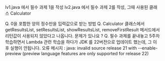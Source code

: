 lv1.java 에서 필수 과제 1을 작성
lv2.java 에서 필수 과제 2를 작성, 그때 사용된 클래스 Calculator

Q. 0을 포함한 양의 정수만을 입력값으로 받는 방법
Q. Calculator 클래스에서 getResultsList, setResultsList, showResultsList, removeFirstResult 메서드에서 리턴값이 사용되지 않았다고 나옵니다. 문제가 있나요 ?
Q. 필수 과제를 끝내놓고 5주차 학습하면서 Lambda 관련 학습을 하다가 JDK 를 22버전으로 업데이트 했는데, 그 이후 실행이 안됩니다. 
오류 메시지 : java: invalid source release 21 with --enable-preview
  (preview language features are only supported for release 22)
 

